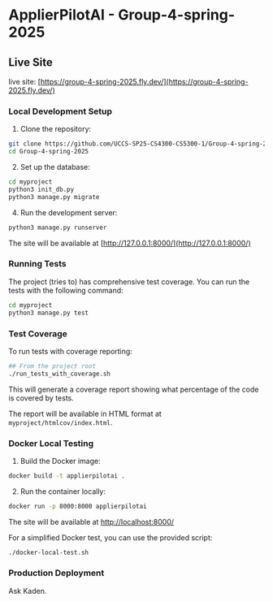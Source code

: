 # ApplierPilotAI - Group-4-spring-2025


## Live Site

live site: [https://group-4-spring-2025.fly.dev/](https://group-4-spring-2025.fly.dev/)

### Local Development Setup

1. Clone the repository:

```bash
git clone https://github.com/UCCS-SP25-CS4300-CS5300-1/Group-4-spring-2025
cd Group-4-spring-2025
```

2. Set up the database:

```bash
cd myproject
python3 init_db.py
python3 manage.py migrate
```

4. Run the development server:

```bash
python3 manage.py runserver
```

The site will be available at [http://127.0.0.1:8000/](http://127.0.0.1:8000/)

### Running Tests

The project (tries to) has comprehensive test coverage. You can run the tests with the following command:

```bash
cd myproject
python3 manage.py test
```

### Test Coverage

To run tests with coverage reporting:

```bash
## From the project root
./run_tests_with_coverage.sh
```

This will generate a coverage report showing what percentage of the code is covered by tests. 

The report will be available in HTML format at `myproject/htmlcov/index.html`.

### Docker Local Testing

1. Build the Docker image:

```bash
docker build -t applierpilotai .
```

2. Run the container locally:

```bash
docker run -p 8000:8000 applierpilotai
```

The site will be available at [http://localhost:8000/](http://localhost:8000/)

For a simplified Docker test, you can use the provided script:

```bash
./docker-local-test.sh
```

### Production Deployment

Ask Kaden.
